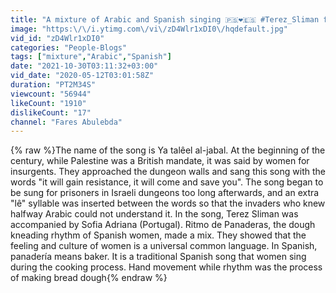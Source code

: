 ```yaml
---
title: "A mixture of Arabic and Spanish singing 🇵🇸❤🇪🇸 #Terez_Sliman from Palestine🇵🇸 #Sofia_Adriana Fr"
image: "https:\/\/i.ytimg.com\/vi\/zD4Wlr1xDI0\/hqdefault.jpg"
vid_id: "zD4Wlr1xDI0"
categories: "People-Blogs"
tags: ["mixture","Arabic","Spanish"]
date: "2021-10-30T03:11:32+03:00"
vid_date: "2020-05-12T03:01:58Z"
duration: "PT2M34S"
viewcount: "56944"
likeCount: "1910"
dislikeCount: "17"
channel: "Fares Abulebda"
---
```

{% raw %}The name of the song is Ya talêel al-jabal. At the beginning of the century, while Palestine was a British mandate, it was said by women for insurgents. They approached the dungeon walls and sang this song with the words &quot;it will gain resistance, it will come and save you&quot;. The song began to be sung for prisoners in Israeli dungeons too long afterwards, and an extra &quot;lê&quot; syllable was inserted between the words so that the invaders who knew halfway Arabic could not understand it. In the song, Terez Sliman was accompanied by Sofia Adriana (Portugal). Ritmo de Panaderas, the dough kneading rhythm of Spanish women, made a mix. They showed that the feeling and culture of women is a universal common language. In Spanish, panadería means baker. It is a traditional Spanish song that women sing during the cooking process. Hand movement while rhythm was the process of making bread dough{% endraw %}
